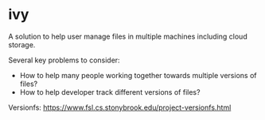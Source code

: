# ivy

A solution to help user manage files in multiple machines including cloud storage.

Several key problems to consider:
* How to help many people working together towards multiple versions of files?
* How to help developer track different versions of files?

Versionfs:
https://www.fsl.cs.stonybrook.edu/project-versionfs.html
